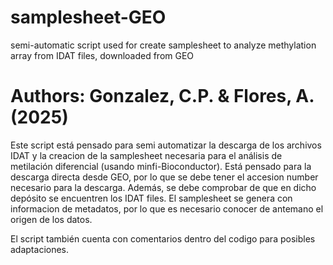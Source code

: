 # samplesheet-GEO
semi-automatic script used for create samplesheet to analyze methylation array from IDAT files, downloaded from GEO
# Authors: Gonzalez, C.P. & Flores, A. (2025)

Este script está pensado para semi automatizar la descarga de los archivos IDAT y la creacion de la samplesheet
necesaria para el análisis de metilación diferencial (usando minfi-Bioconductor). 
Está pensado para la descarga directa desde GEO, por lo que se debe tener el accesion number necesario para
la descarga. Además, se debe comprobar de que en dicho depósito se encuentren los IDAT files.
El samplesheet se genera con informacion de metadatos, por lo que es necesario conocer de antemano el origen de los datos.

El script también cuenta con comentarios dentro del codigo para posibles adaptaciones.

